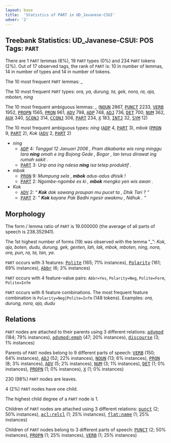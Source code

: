 ```yaml
---
layout: base
title:  'Statistics of PART in UD_Javanese-CSUI'
udver: '2'
---
```


## Treebank Statistics: UD_Javanese-CSUI: POS Tags: `PART`

There are 1 `PART` lemmas (6%), 19 `PART` types (0%) and 234 `PART` tokens (2%).
Out of 17 observed tags, the rank of `PART` is: 10 in number of lemmas, 14 in number of types and 14 in number of tokens.

The 10 most frequent `PART` lemmas: <em>_</em>

The 10 most frequent `PART` types:  <em>ora, ya, durung, ta, gek, nora, ra, aja, mboten, ning</em>

The 10 most frequent ambiguous lemmas: <em>_</em> (<tt><a href="jv_csui-pos-NOUN.html">NOUN</a></tt> 2867, <tt><a href="jv_csui-pos-PUNCT.html">PUNCT</a></tt> 2233, <tt><a href="jv_csui-pos-VERB.html">VERB</a></tt> 1952, <tt><a href="jv_csui-pos-PROPN.html">PROPN</a></tt> 1565, <tt><a href="jv_csui-pos-PRON.html">PRON</a></tt> 961, <tt><a href="jv_csui-pos-ADV.html">ADV</a></tt> 798, <tt><a href="jv_csui-pos-ADP.html">ADP</a></tt> 748, <tt><a href="jv_csui-pos-ADJ.html">ADJ</a></tt> 736, <tt><a href="jv_csui-pos-DET.html">DET</a></tt> 700, <tt><a href="jv_csui-pos-NUM.html">NUM</a></tt> 362, <tt><a href="jv_csui-pos-AUX.html">AUX</a></tt> 340, <tt><a href="jv_csui-pos-SCONJ.html">SCONJ</a></tt> 314, <tt><a href="jv_csui-pos-CCONJ.html">CCONJ</a></tt> 306, <tt><a href="jv_csui-pos-PART.html">PART</a></tt> 234, <tt><a href="jv_csui-pos-X.html">X</a></tt> 183, <tt><a href="jv_csui-pos-INTJ.html">INTJ</a></tt> 32, <tt><a href="jv_csui-pos-SYM.html">SYM</a></tt> 12)

The 10 most frequent ambiguous types:  <em>ning</em> (<tt><a href="jv_csui-pos-ADP.html">ADP</a></tt> 4, <tt><a href="jv_csui-pos-PART.html">PART</a></tt> 3), <em>mbok</em> (<tt><a href="jv_csui-pos-PRON.html">PRON</a></tt> 9, <tt><a href="jv_csui-pos-PART.html">PART</a></tt> 2), <em>Kok</em> (<tt><a href="jv_csui-pos-ADV.html">ADV</a></tt> 2, <tt><a href="jv_csui-pos-PART.html">PART</a></tt> 2)


* <em>ning</em>
  * <tt><a href="jv_csui-pos-ADP.html">ADP</a></tt> 4: <em>Tanggal 12 Januari 2006 , Pram dikabarke wis rong minggu lara <b>ning</b> omah e ing Bojong Gede , Bogor , lan terus dirawat ing rumah sakit .</em>
  * <tt><a href="jv_csui-pos-PART.html">PART</a></tt> 3: <em>Urip ana ing ndesa <b>ning</b> isa tetep produktif .</em>
* <em>mbok</em>
  * <tt><a href="jv_csui-pos-PRON.html">PRON</a></tt> 9: <em>Mumpung sela , <b>mbok</b> adus-adus dhisik !</em>
  * <tt><a href="jv_csui-pos-PART.html">PART</a></tt> 2: <em>Ngombe-ngombe es ki , <b>mbok</b> mengko yen wis awan .</em>
* <em>Kok</em>
  * <tt><a href="jv_csui-pos-ADV.html">ADV</a></tt> 2: <em>“ <b>Kok</b> dak sawang praupan mu pucet ta , Dhik Tari ? ”</em>
  * <tt><a href="jv_csui-pos-PART.html">PART</a></tt> 2: <em>“ <b>Kok</b> kayane Pak Badhi ngesir awakmu , Ndhuk . ”</em>

## Morphology

The form / lemma ratio of `PART` is 19.000000 (the average of all parts of speech is 238.352941).

The 1st highest number of forms (19) was observed with the lemma “_”: <em>Kok, aja, boten, dudu, durung, gek, genten, lah, lak, mbok, mboten, ning, nora, ora, pun, ra, ta, tan, ya</em>.

`PART` occurs with 3 features: <tt><a href="jv_csui-feat-Polite.html">Polite</a></tt> (165; 71% instances), <tt><a href="jv_csui-feat-Polarity.html">Polarity</a></tt> (161; 69% instances), <tt><a href="jv_csui-feat-Abbr.html">Abbr</a></tt> (6; 3% instances)

`PART` occurs with 4 feature-value pairs: `Abbr=Yes`, `Polarity=Neg`, `Polite=Form`, `Polite=Infm`

`PART` occurs with 6 feature combinations.
The most frequent feature combination is `Polarity=Neg|Polite=Infm` (148 tokens).
Examples: <em>ora, durung, nora, aja, dudu</em>


## Relations

`PART` nodes are attached to their parents using 3 different relations: <tt><a href="jv_csui-dep-advmod.html">advmod</a></tt> (184; 79% instances), <tt><a href="jv_csui-dep-advmod-emph.html">advmod:emph</a></tt> (47; 20% instances), <tt><a href="jv_csui-dep-discourse.html">discourse</a></tt> (3; 1% instances)

Parents of `PART` nodes belong to 9 different parts of speech: <tt><a href="jv_csui-pos-VERB.html">VERB</a></tt> (150; 64% instances), <tt><a href="jv_csui-pos-ADJ.html">ADJ</a></tt> (52; 22% instances), <tt><a href="jv_csui-pos-NOUN.html">NOUN</a></tt> (13; 6% instances), <tt><a href="jv_csui-pos-PRON.html">PRON</a></tt> (8; 3% instances), <tt><a href="jv_csui-pos-ADV.html">ADV</a></tt> (5; 2% instances), <tt><a href="jv_csui-pos-NUM.html">NUM</a></tt> (3; 1% instances), <tt><a href="jv_csui-pos-DET.html">DET</a></tt> (1; 0% instances), <tt><a href="jv_csui-pos-PROPN.html">PROPN</a></tt> (1; 0% instances), <tt><a href="jv_csui-pos-X.html">X</a></tt> (1; 0% instances)

230 (98%) `PART` nodes are leaves.

4 (2%) `PART` nodes have one child.

The highest child degree of a `PART` node is 1.

Children of `PART` nodes are attached using 3 different relations: <tt><a href="jv_csui-dep-punct.html">punct</a></tt> (2; 50% instances), <tt><a href="jv_csui-dep-acl-relcl.html">acl:relcl</a></tt> (1; 25% instances), <tt><a href="jv_csui-dep-flat-name.html">flat:name</a></tt> (1; 25% instances)

Children of `PART` nodes belong to 3 different parts of speech: <tt><a href="jv_csui-pos-PUNCT.html">PUNCT</a></tt> (2; 50% instances), <tt><a href="jv_csui-pos-PROPN.html">PROPN</a></tt> (1; 25% instances), <tt><a href="jv_csui-pos-VERB.html">VERB</a></tt> (1; 25% instances)

